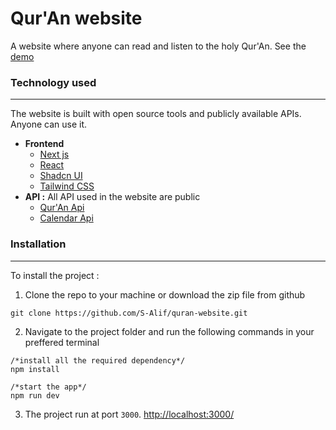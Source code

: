 # Qur'An website

A website where anyone can read and listen to the holy Qur'An. See the [demo](https://al-quran-webapp.vercel.app)

### Technology used
<hr>
The website is built with open source tools and publicly available APIs. Anyone can use it.

- **Frontend**
  - [Next js](https://nextjs.org/)
  - [React](https://react.dev/)
  - [Shadcn UI](https://ui.shadcn.com/)
  - [Tailwind CSS](https://tailwindcss.com/)
- **API :** All API used in the website are public
  - [Qur'An Api](https://alquran.cloud/api)
  - [Calendar Api](https://aladhan.com/islamic-calendar-api)


### Installation
<hr>
To install the project :

1. Clone the repo to your machine or download the zip file from github
  ```
  git clone https://github.com/S-Alif/quran-website.git
  ```
2. Navigate to the project folder and run the following commands in your preffered terminal
  ```
  /*install all the required dependency*/
  npm install
  ```
  ```
  /*start the app*/
  npm run dev
  ```

3. The project run at port ``3000``. [http://localhost:3000/](http://localhost:3000/)
